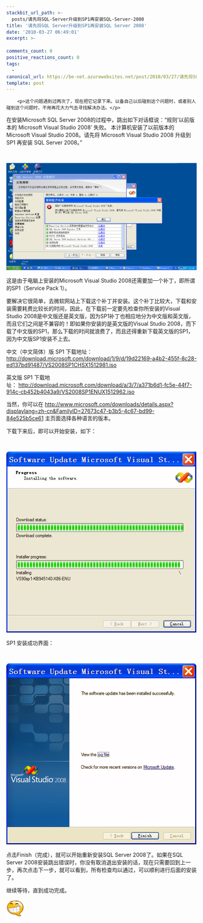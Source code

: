```yaml
---
stackbit_url_path: >-
  posts/请先将SQL-Server升级到SP1再安装SQL-Server-2008
title: '请先将SQL Server升级到SP1再安装SQL Server 2008'
date: '2010-03-27 06:49:01'
excerpt: >-
  
comments_count: 0
positive_reactions_count: 0
tags: 
  - 
canonical_url: https://be-net.azurewebsites.net/post/2010/03/27/请先将SQL-Server升级到SP1再安装SQL-Server-2008
template: post
---
```


        <p>这个问题遇到过两次了，现在把它记录下来。以备自己以后碰到这个问题时，或者别人碰到这个问题时，不用再花大力气去寻找解决办法。</p>
<p>在安装Microsoft SQL Server 2008的过程中，跳出如下对话框说：“规则‘以前版本的 Microsoft Visual Studio 2008’ 失败。 本计算机安装了以前版本的 Microsoft Visual Studio 2008。请先将 Microsoft Visual Studio 2008 升级到 SP1 再安装 SQL Server 2008。”</p>
<p>&nbsp;</p>
<p><img onload="ResizeImage(this,520)" alt="" title="" src="https://raw.githubusercontent.com/Jeff-Tian/blogengine.net/master/Source/BlogEngine/BlogEngine.NET/App_Data/files/image_218.png"></p>
<p>这是由于电脑上安装的Microsoft Visual Studio 2008还需要加一个补丁，即所谓的SP1（Service Pack 1）。</p>
<p>要解决它很简单，去微软网站上下载这个补丁并安装。这个补丁比较大，下载和安装需要耗费比较长的时间，因此，在下载前一定要先检查你所安装的Visual Studio 2008是中文版还是英文版，因为SP1补丁也相应地分为中文版和英文版，而且它们之间是不兼容的！即如果你安装的是英文版的Visual Studio 2008，而下载了中文版的SP1，那么下载的时间就浪费了，而且还得重新下载英文版的SP1，因为中文版SP1安装不上去。</p>
<p>中文（中文简体）版 SP1 下载地址：<a target="_blank" href="http://download.microsoft.com/download/1/9/d/19d22169-a4b2-455f-8c28-ed137bd91487/VS2008SP1CHSX1512981.iso">http://download.microsoft.com/download/1/9/d/19d22169-a4b2-455f-8c28-ed137bd91487/VS2008SP1CHSX1512981.iso</a></p>
<p>英文版 SP1 下载地址：&nbsp;<a target="_blank" href="http://download.microsoft.com/download/a/3/7/a371b6d1-fc5e-44f7-914c-cb452b4043a9/VS2008SP1ENUX1512962.iso">http://download.microsoft.com/download/a/3/7/a371b6d1-fc5e-44f7-914c-cb452b4043a9/VS2008SP1ENUX1512962.iso</a></p>
<p>当然，你可以在&nbsp;<a href="http://www.microsoft.com/downloads/details.aspx?displaylang=zh-cn&amp;FamilyID=27673c47-b3b5-4c67-bd99-84e525b5ce61">http://www.microsoft.com/downloads/details.aspx?displaylang=zh-cn&amp;FamilyID=27673c47-b3b5-4c67-bd99-84e525b5ce61</a>&nbsp;主页面选择各种语言的版本。</p>
<p>下载下来后，即可以开始安装，如下：</p>
<p>&nbsp;</p>
<p><img onload="ResizeImage(this,520)" alt="" title="" src="https://raw.githubusercontent.com/Jeff-Tian/blogengine.net/master/Source/BlogEngine/BlogEngine.NET/App_Data/files/image_219.png"></p>
<p>SP1 安装成功界面：</p>
<p>&nbsp;</p>
<p><img onload="ResizeImage(this,520)" alt="" title="" src="https://raw.githubusercontent.com/Jeff-Tian/blogengine.net/master/Source/BlogEngine/BlogEngine.NET/App_Data/files/image_220.png"></p>
<p>点击Finish（完成），就可以开始重新安装SQL Server 2008了。如果在SQL Server 2008安装跳出错误时，你没有取消退出安装的话，现在只需要回到上一步，再次点击下一步，就可以看到，所有检查均以通过，可以顺利进行后面的安装了。</p>
<p>继续等待，直到成功完成。</p>
<p><img alt="" src="https://raw.githubusercontent.com/Jeff-Tian/blogengine.net/master/Source/BlogEngine/BlogEngine.NET/App_Data/files/image_221.png"></p>
      